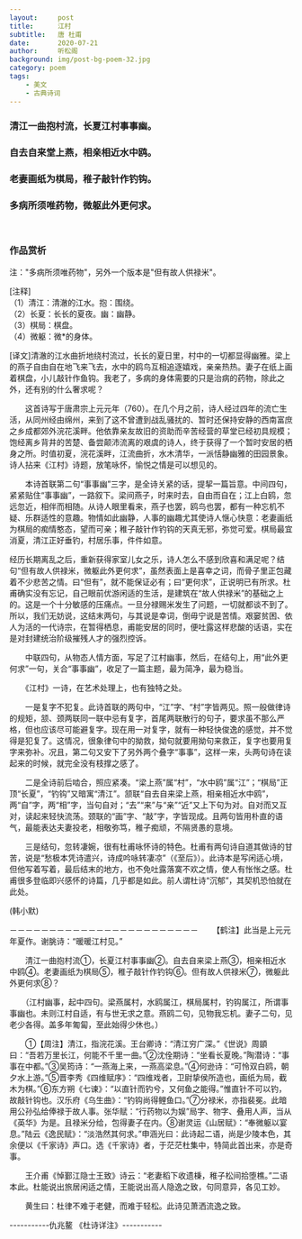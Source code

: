 ```yaml
---
layout:     post
title:      江村
subtitle:   唐 杜甫
date:       2020-07-21
author:     听松阁
background: img/post-bg-poem-32.jpg
category: poem
tags:
    - 美文
    - 古典诗词
---
```


### 清江一曲抱村流，长夏江村事事幽。
### 自去自来堂上燕，相亲相近水中鸥。
### 老妻画纸为棋局，稚子敲针作钓钩。
### 多病所须唯药物，微躯此外更何求。

<br>

### 作品赏析
注："多病所须唯药物"，另外一个版本是"但有故人供禄米"。

[注释]<br>
（1）清江：清澈的江水。抱：围绕。<br>
（2）长夏：长长的夏夜。幽：幽静。<br>
（3）棋局：棋盘。<br>
（4）微躯：微*的身体。<br>

[译文]清澈的江水曲折地绕村流过，长长的夏日里，村中的一切都显得幽雅。梁上的燕子自由自在地飞来飞去，水中的鸥鸟互相追逐嬉戏，亲亲热热。妻子在纸上画着棋盘，小儿敲针作鱼钩。我老了，多病的身体需要的只是治病的药物，除此之外，还有别的什么奢求呢？


　　这首诗写于唐肃宗上元元年（760）。在几个月之前，诗人经过四年的流亡生活，从同州经由绵州，来到了这不曾遭到战乱骚扰的、暂时还保持安静的西南富庶之乡成都郊外浣花溪畔。他依靠亲友故旧的资助而辛苦经营的草堂已经初具规模；饱经离乡背井的苦楚、备尝颠沛流离的艰虞的诗人，终于获得了一个暂时安居的栖身之所。时值初夏，浣花溪畔，江流曲折，水木清华，一派恬静幽雅的田园景象。诗人拈来《江村》诗题，放笔咏怀，愉悦之情是可以想见的。
  
　　本诗首联第二句“事事幽”三字，是全诗关紧的话，提挈一篇旨意。中间四句，紧紧贴住“事事幽”，一路叙下。梁间燕子，时来时去，自由而自在；江上白鸥，忽远忽近，相伴而相随。从诗人眼里看来，燕子也罢，鸥鸟也罢，都有一种忘机不疑、乐群适性的意趣。物情如此幽静，人事的幽趣尤其使诗人惬心快意：老妻画纸为棋局的痴情憨态，望而可亲；稚子敲针作钓钩的天真无邪，弥觉可爱。棋局最宜消夏，清江正好垂钓，村居乐事，件件如意。
  
  经历长期离乱之后，重新获得家室儿女之乐，诗人怎么不感到欣喜和满足呢？结句“但有故人供禄米，微躯此外更何求”，虽然表面上是喜幸之词，而骨子里正包藏着不少悲苦之情。曰“但有”，就不能保证必有；曰“更何求”，正说明已有所求。杜甫确实没有忘记，自己眼前优游闲适的生活，是建筑在“故人供禄米”的基础之上的。这是一个十分敏感的压痛点。一旦分禄赐米发生了问题，一切就都谈不到了。所以，我们无妨说，这结末两句，与其说是幸词，倒毋宁说是苦情。艰窭贫困、依人为活的一代诗宗，在暂得栖息，甫能安居的同时，便吐露这样悲酸的话语，实在是对封建统治阶级摧残人才的强烈控诉。
  
　　中联四句，从物态人情方面，写足了江村幽事，然后，在结句上，用“此外更何求”一句，关合“事事幽”，收足了一篇主题，最为简净，最为稳当。
  
　　《江村》一诗，在艺术处理上，也有独特之处。
  
　　一是复字不犯复。此诗首联的两句中，“江”字、“村”字皆两见。照一般做律诗的规矩，颔、颈两联同一联中忌有复字，首尾两联散行的句子，要求虽不那么严格，但也应该尽可能避复字。现在用一对复字，就有一种轻快俊逸的感觉，并不觉得是犯复了。这情况，很象律句中的拗救，拗句就要用拗句来救正，复字也要用复字来弥补。况且，第二句又安下了另外两个叠字“事事”，这样一来，头两句诗在读起来的时候，就完全没有枝撑之感了。
  
　　二是全诗前后啮合，照应紧凑。“梁上燕”属“村”，“水中鸥”属“江”；“棋局”正顶“长夏”，“钓钩”又暗寓“清江”。颔联“自去自来梁上燕，相亲相近水中鸥”，两“自”字，两“相”字，当句自对；“去”“来”与“亲”“近”又上下句为对。自对而又互对，读起来轻快流荡。颈联的“画”字、“敲”字，字皆现成。且两句皆用朴直的语气，最能表达夫妻投老，相敬弥笃，稚子痴顽，不隔贤愚的意境。
  
　　三是结句，忽转凄婉，很有杜甫咏怀诗的特色。杜甫有两句诗自道其做诗的甘苦，说是“愁极本凭诗遣兴，诗成吟咏转凄凉”（《至后》）。此诗本是写闲适心境，但他写着写着，最后结末的地方，也不免吐露落寞不欢之情，使人有怅怅之感。杜甫很多登临即兴感怀的诗篇，几乎都是如此。前人谓杜诗“沉郁”，其契机恐怕就在此处。
  
(韩小默)

－－－－－－－－－－－－－－－－－－－－－－－－
　　【鹤注】此当是上元元年夏作。谢朓诗：“暖暖江村见。”

　　清江一曲抱村流①，长夏江村事事幽②。自去自来梁上燕③，相亲相近水中鸥④。老妻画纸为棋局⑤，稚子敲针作钓钩⑥。但有故人供禄米⑦，微躯此外更何求⑧？

　　（江村幽事，起中四句。梁燕属村，水鸥属江，棋局属村，钓钩属江，所谓事事幽也。未则江村自适，有与世无求之意。燕鸥二句，见物我忘机。妻子二句，见老少各得。盖多年匍匐，至此始得少休也。）

　　①【周注】清江，指浣花溪。王台卿诗：“清江穷广深。”《世说》周顗曰：“吾若万里长江，何能不千里一曲。”②沈佺期诗：“坐看长夏晚。”陶潜诗：“事事在中都。”③吴筠诗：“一燕海上来，一燕高梁息。”④何逊诗：“可怜双白鸥，朝夕水上游。”⑤晋李秀《四维赋序》：“四维戏者，卫尉挚侯所造也，画纸为局，截木为棋。”⑥东方朔《七谏》：“以直针而钓兮，又何鱼之能得。”惟直针不可以钓，故敲针钩也。汉乐府《乌生曲》：“钓钩尚得鲤鱼口。”⑦分禄米，亦指裴冕。此暗用公孙弘给俸禄于故人事。张华赋：“行药物以为娱”局字、物字、叠用人声，当从《英华》为是。且禄米分给，包得妻子在内。⑧谢灵运《山居赋》：“奉微躯以宴息。”陆云《逸民赋》：“淡浩然其何求。”申涵光曰：此诗起二语，尚是少陵本色，其余便以《千家诗》声口。选《千家诗》者，于茫茫杜集中，特简此首出来，亦是奇事。

　　王介甫《悼鄞江隐士王致》诗云：“老妻稻下收遗棅，稚子松间拾堕樵。”二语本此。杜能说出旅居闲适之情，王能说出高人隐逸之致，句同意异，各见工妙。

　　黄生曰：杜律不难于老健，而难于轻松。此诗见萧洒流逸之致。
  
-----------仇兆鳌 《杜诗详注》-----------
